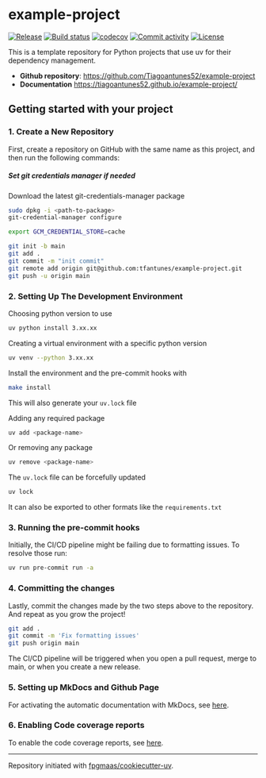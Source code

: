 # example-project

[![Release](https://img.shields.io/github/v/release/Tiagoantunes52/example-project)](https://img.shields.io/github/v/release/Tiagoantunes52/example-project)
[![Build status](https://img.shields.io/github/actions/workflow/status/Tiagoantunes52/example-project/main.yml?branch=main)](https://github.com/Tiagoantunes52/example-project/actions/workflows/main.yml?query=branch%3Amain)
[![codecov](https://codecov.io/gh/Tiagoantunes52/example-project/branch/main/graph/badge.svg)](https://codecov.io/gh/Tiagoantunes52/example-project)
[![Commit activity](https://img.shields.io/github/commit-activity/m/Tiagoantunes52/example-project)](https://img.shields.io/github/commit-activity/m/Tiagoantunes52/example-project)
[![License](https://img.shields.io/github/license/Tiagoantunes52/example-project)](https://img.shields.io/github/license/Tiagoantunes52/example-project)

This is a template repository for Python projects that use uv for their dependency management.

- **Github repository**: <https://github.com/Tiagoantunes52/example-project>
- **Documentation** <https://tiagoantunes52.github.io/example-project/>

## Getting started with your project

### 1. Create a New Repository

First, create a repository on GitHub with the same name as this project, and then run the following commands:

##### Set git credentials manager if needed

Download the latest git-credentials-manager package

```bash
sudo dpkg -i <path-to-package>
git-credential-manager configure

export GCM_CREDENTIAL_STORE=cache
```

```bash
git init -b main
git add .
git commit -m "init commit"
git remote add origin git@github.com:tfantunes/example-project.git
git push -u origin main
```

### 2. Setting Up The Development Environment

Choosing python version to use

```bash
uv python install 3.xx.xx
```

Creating a virtual environment with a specific python version

```bash
uv venv --python 3.xx.xx
```

Install the environment and the pre-commit hooks with

```bash
make install
```

This will also generate your `uv.lock` file

Adding any required package

```bash
uv add <package-name>
```

Or removing any package

```bash
uv remove <package-name>
```

The `uv.lock` file can be forcefully updated

```bash
uv lock
```

It can also be exported to other formats like the `requirements.txt`

### 3. Running the pre-commit hooks

Initially, the CI/CD pipeline might be failing due to formatting issues. To resolve those run:

```bash
uv run pre-commit run -a
```

### 4. Committing the changes

Lastly, commit the changes made by the two steps above to the repository. And repeat as you grow the project!

```bash
git add .
git commit -m 'Fix formatting issues'
git push origin main
```

The CI/CD pipeline will be triggered when you open a pull request, merge to main, or when you create a new release.

### 5. Setting up MkDocs and Github Page

For activating the automatic documentation with MkDocs, see [here](https://fpgmaas.github.io/cookiecutter-uv/features/mkdocs/#enabling-the-documentation-on-github).

### 6. Enabling Code coverage reports

To enable the code coverage reports, see [here](https://fpgmaas.github.io/cookiecutter-uv/features/codecov/).

---

Repository initiated with [fpgmaas/cookiecutter-uv](https://github.com/fpgmaas/cookiecutter-uv).
